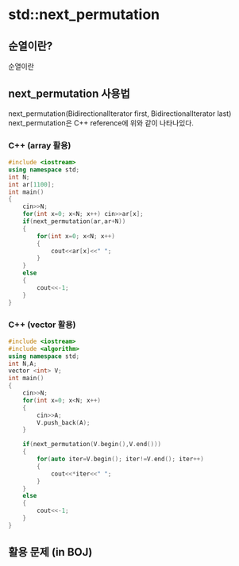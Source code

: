 # std::next_permutation

## 순열이란?

  순열이란

## next_permutation 사용법

next_permutation(BidirectionalIterator first, BidirectionalIterator last)  
next_permutation은 C++ reference에 위와 같이 나타나있다.

### C++ (array 활용)

```C++
#include <iostream>
using namespace std;
int N;
int ar[1100];
int main()
{
    cin>>N;
    for(int x=0; x<N; x++) cin>>ar[x];
    if(next_permutation(ar,ar+N))
    {
        for(int x=0; x<N; x++)
        {
            cout<<ar[x]<<" ";
        }
    }
    else
    {
        cout<<-1;
    }
}
```

### C++ (vector 활용)

```C++
#include <iostream>
#include <algorithm>
using namespace std;
int N,A;
vector <int> V;
int main()
{
    cin>>N;
    for(int x=0; x<N; x++)
    {
        cin>>A;
        V.push_back(A);
    }

    if(next_permutation(V.begin(),V.end()))
    {
        for(auto iter=V.begin(); iter!=V.end(); iter++)
        {
            cout<<*iter<<" ";
        }
    }
    else
    {
        cout<<-1;
    }
}
```

## 활용 문제 (in BOJ)